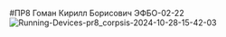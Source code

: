 #ПР8 Гоман Кирилл Борисович ЭФБО-02-22
![Running-Devices-pr8_corpsis-2024-10-28-15-42-03](https://github.com/user-attachments/assets/d7e83c4f-0e90-4347-8624-1a4e738cbc4c)
